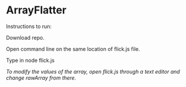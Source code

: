 # ArrayFlatter

Instructions to run:

Download repo.

Open command line on the same location of flick.js file.

Type in node flick.js

*To modify the values of the array, open flick.js through a text editor and change rawArray from there.*
